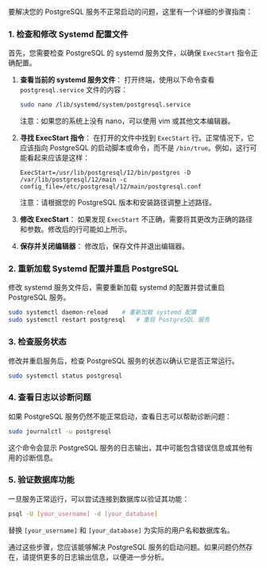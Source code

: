 要解决您的 PostgreSQL 服务不正常启动的问题，这里有一个详细的步骤指南：

### 1. 检查和修改 Systemd 配置文件

首先，您需要检查 PostgreSQL 的 systemd 服务文件，以确保 `ExecStart` 指令正确配置。

1. **查看当前的 systemd 服务文件**：
   打开终端，使用以下命令查看 `postgresql.service` 文件的内容：
   ```bash
   sudo nano /lib/systemd/system/postgresql.service
   ```
   注意：如果您的系统上没有 nano，可以使用 vim 或其他文本编辑器。

2. **寻找 ExecStart 指令**：
   在打开的文件中找到 `ExecStart` 行。正常情况下，它应该指向 PostgreSQL 的启动脚本或命令，而不是 `/bin/true`。例如，这行可能看起来应该是这样：
   ```plaintext
   ExecStart=/usr/lib/postgresql/12/bin/postgres -D /var/lib/postgresql/12/main -c config_file=/etc/postgresql/12/main/postgresql.conf
   ```
   注意：请根据您的 PostgreSQL 版本和安装路径调整上述路径。

3. **修改 ExecStart**：
   如果发现 `ExecStart` 不正确，需要将其更改为正确的路径和参数。修改后的行可能如上所示。

4. **保存并关闭编辑器**：
   修改后，保存文件并退出编辑器。

### 2. 重新加载 Systemd 配置并重启 PostgreSQL

修改 systemd 服务文件后，需要重新加载 systemd 的配置并尝试重启 PostgreSQL 服务。

```bash
sudo systemctl daemon-reload    # 重新加载 systemd 配置
sudo systemctl restart postgresql   # 重启 PostgreSQL 服务
```

### 3. 检查服务状态

修改并重启服务后，检查 PostgreSQL 服务的状态以确认它是否正常运行。

```bash
sudo systemctl status postgresql
```

### 4. 查看日志以诊断问题

如果 PostgreSQL 服务仍然不能正常启动，查看日志可以帮助诊断问题：

```bash
sudo journalctl -u postgresql
```

这个命令会显示 PostgreSQL 服务的日志输出，其中可能包含错误信息或其他有用的诊断信息。

### 5. 验证数据库功能

一旦服务正常运行，可以尝试连接到数据库以验证其功能：

```bash
psql -U [your_username] -d [your_database]
```

替换 `[your_username]` 和 `[your_database]` 为实际的用户名和数据库名。

通过这些步骤，您应该能够解决 PostgreSQL 服务的启动问题。如果问题仍然存在，请提供更多的日志输出信息，以便进一步分析。